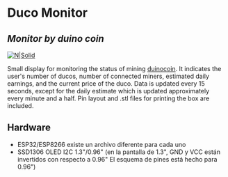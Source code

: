 # Duco Monitor
## _Monitor by duino coin_

[![N|Solid](https://cdn.discordapp.com/attachments/677962332848259083/858335905181466624/1624713617255.jpg)](https://github.com/ponsato/ducomonitor)

Small display for monitoring the status of mining [duinocoin](https://duinocoin.com). It indicates the user's number of ducos, number of connected miners, estimated daily earnings, and the current price of the duco.
Data is updated every 15 seconds, except for the daily estimate which is updated approximately every minute and a half. 
Pin layout and .stl files for printing the box are included.

## Hardware
- ESP32/ESP8266 existe un archivo diferente para cada uno
- SSD1306 OLED I2C 1.3"/0.96" (en la pantalla de 1.3", GND y VCC están invertidos con respecto a 0.96" El esquema de pines está hecho para 0.96")
